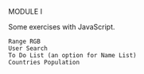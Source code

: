 MODULE I

Some exercises with JavaScript.

    Range RGB 
    User Search 
    To Do List (an option for Name List) 
    Countries Population 
